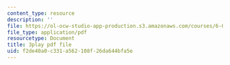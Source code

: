 ```yaml
---
content_type: resource
description: ''
file: https://ol-ocw-studio-app-production.s3.amazonaws.com/courses/6-006-introduction-to-algorithms-fall-2011/f2de40a0c331a562108f26da644bfa5e_BRO7mVIFt08.pdf
file_type: application/pdf
resourcetype: Document
title: 3play pdf file
uid: f2de40a0-c331-a562-108f-26da644bfa5e
---
```


